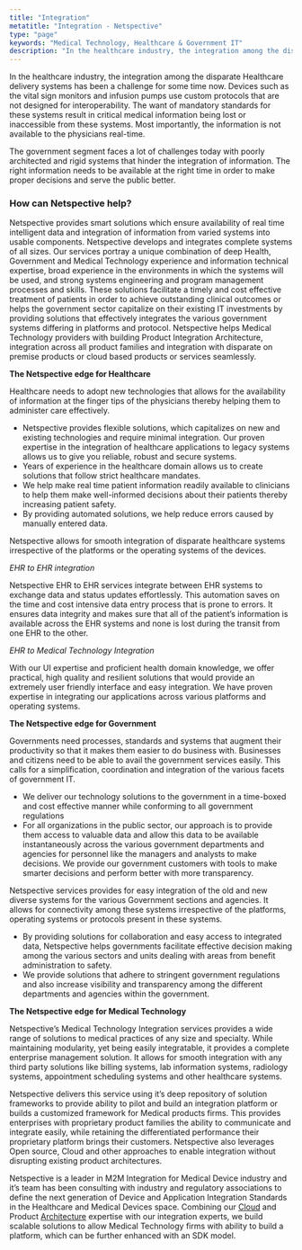 ```yaml
---
title: "Integration"
metatitle: "Integration - Netspective"
type: "page"
keywords: "Medical Technology, Healthcare & Government IT"
description: "In the healthcare industry, the integration among the disparate Healthcare delivery systems has been a challenge for some time now. Devices such as the vital sign monitors and infusion pumps use custom protocols that are not designed for interoperability. The want of mandatory standards for these systems result in critical medical information being lost or hellip"
---
```

In the healthcare industry, the integration among the disparate Healthcare delivery systems has been a challenge for some time now. Devices such as the vital sign monitors and infusion pumps use custom protocols that are not designed for interoperability. The want of mandatory standards for these systems result in critical medical information being lost or inaccessible from these systems. Most importantly, the information is not available to the physicians real-time.

The government segment faces a lot of challenges today with poorly architected and rigid systems that hinder the integration of information. The right information needs to be available at the right time in order to make proper decisions and serve the public better.

### How can Netspective help?

Netspective provides smart solutions which ensure availability of real time intelligent data and integration of information from varied systems into usable components. Netspective develops and integrates complete systems of all sizes. Our services portray a unique combination of deep Health, Government and Medical Technology experience and information technical expertise, broad experience in the environments in which the systems will be used, and strong systems engineering and program management processes and skills. These solutions facilitate a timely and cost effective treatment of patients in order to achieve outstanding clinical outcomes or helps the government sector capitalize on their existing IT investments by providing solutions that effectively integrates the various government systems differing in platforms and protocol. Netspective helps Medical Technology providers with building Product Integration Architecture, integration across all product families and integration with disparate on premise products or cloud based products or services seamlessly.

**The Netspective edge for Healthcare**

Healthcare needs to adopt new technologies that allows for the availability of information at the finger tips of the physicians thereby helping them to administer care effectively.

* Netspective provides flexible solutions, which capitalizes on new and existing technologies and require minimal integration. Our proven expertise in the integration of healthcare applications to legacy systems allows us to give you reliable, robust and secure systems.
* Years of experience in the healthcare domain allows us to create solutions that follow strict healthcare mandates.
* We help make real time patient information readily available to clinicians to help them make well-informed decisions about their patients thereby increasing patient safety.
* By providing automated solutions, we help reduce errors caused by manually entered data.

Netspective allows for smooth integration of disparate healthcare systems irrespective of the platforms or the operating systems of the devices.

*EHR to EHR integration*

Netspective EHR to EHR services integrate between EHR systems to exchange data and status updates effortlessly. This automation saves on the time and cost intensive data entry process that is prone to errors. It ensures data integrity and makes sure that all of the patient’s information is available across the EHR systems and none is lost during the transit from one EHR to the other.

*EHR to Medical Technology Integration*

With our UI expertise and proficient health domain knowledge, we offer practical, high quality and resilient solutions that would provide an extremely user friendly interface and easy integration. We have proven expertise in integrating our applications across various platforms and operating systems.

**The Netspective edge for Government**

Governments need processes, standards and systems that augment their productivity so that it makes them easier to do business with. Businesses and citizens need to be able to avail the government services easily. This calls for a simplification, coordination and integration of the various facets of government IT.

* We deliver our technology solutions to the government in a time-boxed and cost effective manner while conforming to all government regulations
* For all organizations in the public sector, our approach is to provide them access to valuable data and allow this data to be available instantaneously across the various government departments and agencies for personnel like the managers and analysts to make decisions. We provide our government customers with tools to make smarter decisions and perform better with more transparency.

Netspective services provides for easy integration of the old and new diverse systems for the various Government sections and agencies. It allows for connectivity among these systems irrespective of the platforms, operating systems or protocols present in these systems.

* By providing solutions for collaboration and easy access to integrated data, Netspective helps governments facilitate effective decision making among the various sectors and units dealing with areas from benefit administration to safety.
* We provide solutions that adhere to stringent government regulations and also increase visibility and transparency among the different departments and agencies within the government.

**The Netspective edge for Medical Technology**

Netspective’s Medical Technology Integration services provides a wide range of solutions to medical practices of any size and specialty. While maintaining modularity, yet being easily integratable, it provides a complete enterprise management solution. It allows for smooth integration with any third party solutions like billing systems, lab information systems, radiology systems, appointment scheduling systems and other healthcare systems.

Netspective delivers this service using it’s deep repository of solution frameworks to provide ability to pilot and build an integration platform or builds a customized framework for Medical products firms. This provides enterprises with proprietary product families the ability to communicate and integrate easily, while retaining the differentiated performance their proprietary platform brings their customers. Netspective also leverages Open source, Cloud and other approaches to enable integration without disrupting existing product architectures.

Netspective is a leader in M2M Integration for Medical Device industry and it’s team has been consulting with industry and regulatory associations to define the next generation of Device and Application Integration Standards in the Healthcare and Medical Devices space. Combining our [Cloud](/#) and Product [Architecture](/architecture) expertise with our integration experts, we build scalable solutions to allow Medical Technology firms with ability to build a platform, which can be further enhanced with an SDK model.